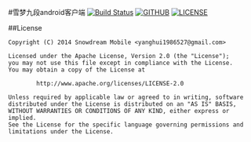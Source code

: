 #雪梦九段android客户端
[![Build Status](https://travis-ci.org/snowdream/snowdream-jokes-android.svg?branch=master)](https://travis-ci.org/snowdream/snowdream-jokes-android)
[![GITHUB](https://img.shields.io/github/issues/badges/snowdream/snowdream-jokes-android)](https://github.com/snowdream/snowdream-jokes-android/issues)
[![LICENSE](https://img.shields.io/hexpm/l/plug.svg)](http://www.apache.org/licenses/LICENSE-2.0.html)


##License
```
Copyright (C) 2014 Snowdream Mobile <yanghui1986527@gmail.com>

Licensed under the Apache License, Version 2.0 (the "License");
you may not use this file except in compliance with the License.
You may obtain a copy of the License at

        http://www.apache.org/licenses/LICENSE-2.0

Unless required by applicable law or agreed to in writing, software
distributed under the License is distributed on an "AS IS" BASIS,
WITHOUT WARRANTIES OR CONDITIONS OF ANY KIND, either express or implied.
See the License for the specific language governing permissions and
limitations under the License.
```